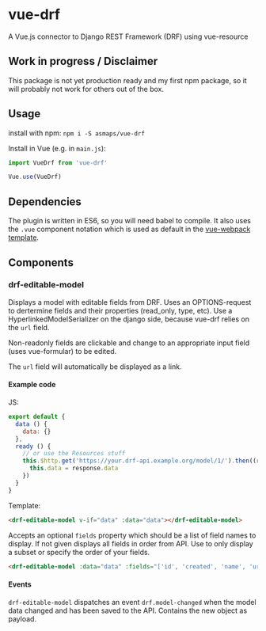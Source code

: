 # vue-drf

A Vue.js connector to Django REST Framework (DRF) using vue-resource


## Work in progress / Disclaimer

This package is not yet production ready and my first npm package, so it will probably not work for others out of the
box.


## Usage

install with npm: `npm i -S asmaps/vue-drf`

Install in Vue (e.g. in `main.js`):

```javascript
import VueDrf from 'vue-drf'

Vue.use(VueDrf)
```


## Dependencies

The plugin is written in ES6, so you will need babel to compile. It also uses the `.vue` component notation which is
used as default in the [vue-webpack template](https://github.com/vuejs-templates/webpack).


## Components

### drf-editable-model

Displays a model with editable fields from DRF. Uses an OPTIONS-request to dertermine fields and their properties
(read_only, type, etc). Use a HyperlinkedModelSerializer on the django side, because vue-drf relies on the `url` field.

Non-readonly fields are clickable and change to an appropriate input field (uses vue-formular) to be edited.

The `url` field will automatically be displayed as a link.

#### Example code

JS:
```javascript
export default {
  data () {
    data: {}
  },
  ready () {
    // or use the Resources stuff
    this.$http.get('https://your.drf-api.example.org/model/1/').then((response) => {
      this.data = response.data
    })
  }
}
```

Template:

```html
<drf-editable-model v-if="data" :data="data"></drf-editable-model>
```

Accepts an optional `fields` property which should be a list of field names to display. If not given displays all fields
in order from API. Use to only display a subset or specify the order of your fields.

```html
<drf-editable-model :data="data" :fields="['id', 'created', 'name', 'url']"></drf-editable-model>
```

#### Events

`drf-editable-model` dispatches an event `drf.model-changed` when the model data changed and has been saved to the API.
Contains the new object as payload.
